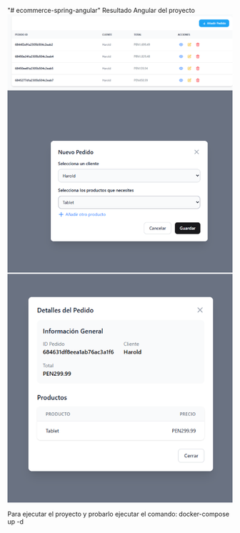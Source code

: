 "# ecommerce-spring-angular"
Resultado Angular del proyecto
![alt text](image.png)
![alt text](image-1.png)
![alt text](image-2.png)

Para ejecutar el proyecto y probarlo ejecutar el comando:
docker-compose up -d
